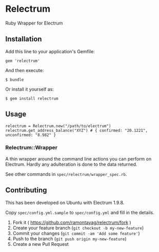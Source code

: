 # Relectrum

Ruby Wrapper for Electrum

## Installation

Add this line to your application's Gemfile:

    gem 'relectrum'

And then execute:

    $ bundle

Or install it yourself as:

    $ gem install relectrum

## Usage

```
relectrum = Relectrum.new("/path/to/electrum")
relectrum.get_address_balance("XYZ") # { confirmed: "20.1221", unconfirmed: "8.982" }
```

### Relectrum::Wrapper

A thin wrapper around the command line actions you can perform on Electrum. Hardly any adulteration is done to the data returned.

See other commands in `spec/relectrum/wrapper_spec.rb`.

## Contributing

This has been developed on Ubuntu with Electrum 1.9.8.

Copy `spec/config.yml.sample` to `spec/config.yml` and fill in the details.

1. Fork it ( https://github.com/ramontayag/relectrum/fork )
2. Create your feature branch (`git checkout -b my-new-feature`)
3. Commit your changes (`git commit -am 'Add some feature'`)
4. Push to the branch (`git push origin my-new-feature`)
5. Create a new Pull Request
